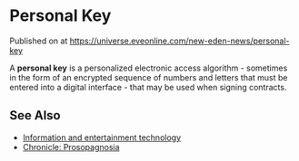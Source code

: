 # Personal Key
Published on  at https://universe.eveonline.com/new-eden-news/personal-key

A **personal key** is a personalized electronic access algorithm -
sometimes in the form of an encrypted sequence of numbers and letters
that must be entered into a digital interface - that may be used when
signing contracts.

See Also
--------

-   [Information and entertainment technology](587lwcyHwGABUvNLgroYNa)
-   [Chronicle: Prosopagnosia](ke2Qrg954p5qD85dNqYNs)
